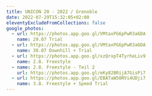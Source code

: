 ```yaml
---
title: UNICON 20 - 2022 / Grenoble
date: 2022-07-29T15:32:05+02:00
eleventyExcludeFromCollections: false
google_photos:
  - url: https://photos.app.goo.gl/VMtaxPG6pPwR3a6DA
    name: 29.07 Trial
  - url: https://photos.app.goo.gl/VMtaxPG6pPwR3a6DA
    name: 30.07 Downhill + Trial
  - url: https://photos.app.goo.gl/xzQrxpT4TyrheLiv9
    name: 2.8. Freestyle
  - name: 2.8. Freestyle - Teil 2
    url: https://photos.app.goo.gl/eKy82BRijA7GisPi7
  - url: https://photos.app.goo.gl/EBATaW58RVi4UDji7
    name: 3.8. Freestyle + Speed Trial
---
```

